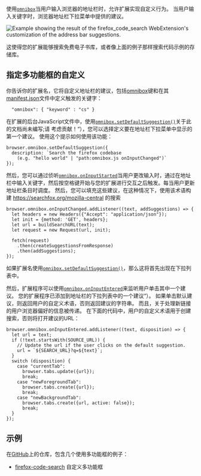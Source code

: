 使用[`omnibox`](/en-US/docs/Mozilla/Add-ons/WebExtensions/API/omnibox)当用户输入浏览器的地址栏时，允许扩展实现自定义行为。 当用户输入关键字时，浏览器地址栏下拉菜单中提供的建议。

![Example showing the result of the firefox_code_search WebExtension's customization of the address bar suggestions.](https://mdn.mozillademos.org/files/15075/omnibox_example_full.png)

这使得您的扩展能够搜索免费电子书库，或者像上面的例子那样搜索代码示例的存储库。

## 指定多功能框的自定义

你告诉你的扩展名，它将自定义地址栏的建议，包括[omnibox](https://developer.mozilla.org/en-US/docs/Mozilla/Add-ons/WebExtensions/manifest.json/omnibox)键和在其[manifest.json](https://developer.mozilla.org/en-US/docs/Mozilla/Add-ons/WebExtensions/manifest.json)文件中定义触发的关键字：

      "omnibox": { "keyword" : "cs" }

在扩展的后台JavaScript文件中，使用[`omnibox.setDefaultSuggestion()`](/en-US/docs/Mozilla/Add-ons/WebExtensions/API/omnibox/setDefaultSuggestion)关于此的文档尚未编写;请 考虑贡献！“），您可以选择定义要在地址栏下拉菜单中显示的第一个建议。 使用这个提示如何使用该功能：

    browser.omnibox.setDefaultSuggestion({
      description: `Search the firefox codebase
        (e.g. "hello world" | "path:omnibox.js onInputChanged")`
    });

然后，您可以通过侦听[`omnibox.onInputStarted`](/en-US/docs/Mozilla/Add-ons/WebExtensions/API/omnibox/onInputStarted "The documentation about this has not yet been written; please consider contributing!")当用户更改输入时，通过在地址栏中输入关键字，然后按空格键开始与您的扩展进行交互之后触发。每当用户更新地址栏条目时调度。 然后，您可以填充这些建议，在这种情况下，使用该术语构建 https://searchfox.org/mozilla-central 的搜索

    browser.omnibox.onInputChanged.addListener((text, addSuggestions) => {
      let headers = new Headers({"Accept": "application/json"});
      let init = {method: 'GET', headers};
      let url = buildSearchURL(text);
      let request = new Request(url, init);
    
      fetch(request)
        .then(createSuggestionsFromResponse)
        .then(addSuggestions);
    });

如果扩展名使用[`omnibox.setDefaultSuggestion()`](/en-US/docs/Mozilla/Add-ons/WebExtensions/API/omnibox/setDefaultSuggestion "The documentation about this has not yet been written; please consider contributing!")，那么这将首先出现在下拉列表中。

然后，扩展程序可以使用[`omnibox.onInputEntered`](/en-US/docs/Mozilla/Add-ons/WebExtensions/API/omnibox/onInputEntered "Fired when the user has selected one of the suggestions your extension has added to the address bar's drop-down list.")来监听用户单击其中一个建议。 您的扩展程序已添加到地址栏的下拉列表中的一个建议“）。 如果单击默认建议，则返回用户的自定义术语，否则返回建议的字符串。 而且，关于处理新链接的用户浏览器偏好的信息被传递。 在下面的代码中，用户的自定义术语用于创建搜索，否则将打开建议的URL：


    
    browser.omnibox.onInputEntered.addListener((text, disposition) => {
      let url = text;
      if (!text.startsWith(SOURCE_URL)) {
        // Update the url if the user clicks on the default suggestion.
        url = `${SEARCH_URL}?q=${text}`;
      }
      switch (disposition) {
        case "currentTab":
          browser.tabs.update({url});
          break;
        case "newForegroundTab":
          browser.tabs.create({url});
          break;
        case "newBackgroundTab":
          browser.tabs.create({url, active: false});
          break;
      }
    });



## 示例
在[GitHub](https://github.com/mdn/webextensions-examples)上的仓库，包含几个使用多功能框的例子：

  * [firefox-code-search](https://github.com/mdn/webextensions-examples/tree/master/firefox-code-search) 自定义多功能框

